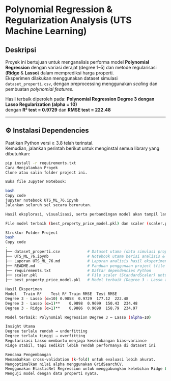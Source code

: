 # Polynomial Regression & Regularization Analysis (UTS Machine Learning)

## Deskripsi
Proyek ini bertujuan untuk menganalisis performa model **Polynomial Regression** dengan variasi derajat (degree 1–5) dan metode regularisasi (**Ridge** & **Lasso**) dalam memprediksi harga properti.  
Eksperimen dilakukan menggunakan dataset simulasi `dataset_properti.csv`, dengan preprocessing menggunakan *scaling* dan pembuatan *polynomial features*.  

Hasil terbaik diperoleh pada:
**Polynomial Regression Degree 3 dengan Lasso Regularization (alpha = 10)**  
dengan **R² test = 0.9729** dan **RMSE test = 222.48**

---

## ⚙️ Instalasi Dependencies
Pastikan Python versi ≥ 3.8 telah terinstal.  
Kemudian, jalankan perintah berikut untuk menginstal semua library yang dibutuhkan:

```bash
pip install -r requirements.txt
Cara Menjalankan Proyek
Clone atau salin folder project ini.

Buka file Jupyter Notebook:

bash
Copy code
jupyter notebook UTS_ML_76.ipynb
Jalankan seluruh sel secara berurutan.

Hasil eksplorasi, visualisasi, serta perbandingan model akan tampil langsung di notebook.

File model terbaik (best_property_price_model.pkl) dan scaler (scaler.pkl) dapat digunakan untuk prediksi baru.

Struktur Folder Project
bash
Copy code
.
├── dataset_properti.csv            # Dataset utama (data simulasi properti)
├── UTS_ML_76.ipynb                 # Notebook utama berisi analisis & training model
├── Laporan UTS_ML_76.md            # Laporan analisis hasil eksperimen
├── README.md                       # Panduan penggunaan project (file ini)
├── requirements.txt                # Daftar dependencies Python
├── scaler.pkl                      # File scaler (StandardScaler) untuk preprocessing
├── best_property_price_model.pkl   # Model terbaik (Degree 3 - Lasso alpha=10)

Hasil Eksperimen
Model	Train R²	Test R²	Train RMSE	Test RMSE
Degree 3 - Lasso (α=10)	0.9858	0.9729	177.12	222.48
Degree 3 - Lasso (α=1)**	0.9898	0.9699	150.43	234.48
Degree 3 - Ridge (α=1)**	0.9886	0.9698	158.79	234.97

Model terbaik: Polynomial Regression Degree 3 – Lasso (alpha=10)

Insight Utama
Degree terlalu rendah → underfitting
Degree terlalu tinggi → overfitting
Regularisasi Lasso membantu menjaga keseimbangan bias–variance
Ridge stabil, tapi sedikit lebih rendah performanya di dataset ini

Rencana Pengembangan
Menambahkan cross-validation (k-fold) untuk evaluasi lebih akurat.
Mengoptimalkan nilai alpha menggunakan GridSearchCV.
Menggunakan ElasticNet Regression untuk menggabungkan kelebihan Ridge & Lasso.
Menguji model dengan data properti nyata.